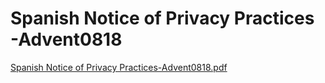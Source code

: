 # Spanish Notice of Privacy Practices -Advent0818

[Spanish Notice of Privacy Practices-Advent0818.pdf](Spanish%20Notice%20of%20Privacy%20Practices%20-Advent0818%20dfb848d35d354c879596a779d2d2db5e/Spanish_Notice_of_Privacy_Practices-Advent0818.pdf)